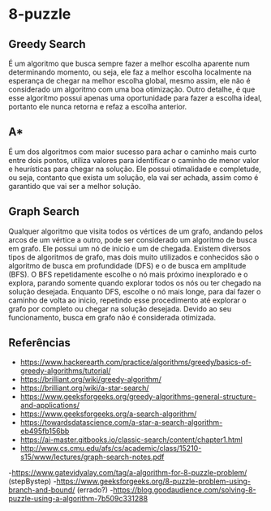 # 8-puzzle
## Greedy Search
É um algoritmo que busca sempre fazer a melhor escolha aparente num determinando momento, ou seja, ele faz a melhor escolha localmente na esperança de chegar na melhor escolha global, mesmo assim, ele não é considerado um algoritmo com uma boa otimização. Outro detalhe, é que esse algoritmo possui apenas uma oportunidade para fazer a escolha ideal, portanto ele nunca retorna e refaz a escolha anterior.
## A*
É um dos algoritmos com maior sucesso para achar o caminho mais curto entre dois pontos, utiliza valores para identificar o caminho de menor valor e heurísticas para chegar na solução. Ele possui otimalidade e completude, ou seja, contanto que exista um solução, ela vai ser achada, assim como é garantido que vai ser a melhor solução.
## Graph Search
Qualquer algoritmo que visita todos os vértices de um grafo, andando pelos arcos de um vértice a outro, pode ser considerado um algoritmo de busca em grafo. Ele possui um nó de inicio e um de chegada. Existem diversos tipos de algoritmos de grafo, mas dois muito utilizados e conhecidos são o algoritmo de busca em profundidade (DFS) e o de busca em amplitude (BFS). O BFS repetidamente escolhe o nó mais próximo inexplorado e o explora, parando somente quando explorar todos os nós ou ter chegado na solução desejada. Enquanto DFS, escolhe o nó mais longe, para daí fazer o caminho de volta ao inicio, repetindo esse procedimento até explorar o grafo por completo ou chegar na solução desejada. Devido ao seu funcionamento, busca em grafo não é considerada otimizada.
## Referências
- https://www.hackerearth.com/practice/algorithms/greedy/basics-of-greedy-algorithms/tutorial/
- https://brilliant.org/wiki/greedy-algorithm/
- https://brilliant.org/wiki/a-star-search/
- https://www.geeksforgeeks.org/greedy-algorithms-general-structure-and-applications/
- https://www.geeksforgeeks.org/a-search-algorithm/
- https://towardsdatascience.com/a-star-a-search-algorithm-eb495fb156bb
- https://ai-master.gitbooks.io/classic-search/content/chapter1.html
- http://www.cs.cmu.edu/afs/cs/academic/class/15210-s15/www/lectures/graph-search-notes.pdf

-https://www.gatevidyalay.com/tag/a-algorithm-for-8-puzzle-problem/ (stepBystep)
-https://www.geeksforgeeks.org/8-puzzle-problem-using-branch-and-bound/ (errado?)
-https://blog.goodaudience.com/solving-8-puzzle-using-a-algorithm-7b509c331288
